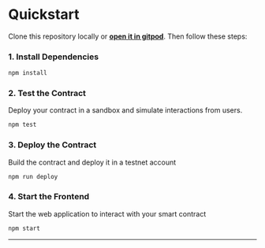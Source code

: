 # Quickstart

Clone this repository locally or [**open it in gitpod**](https://github.com/DevPhamPham/CharityChain-CRT-). Then follow these steps:

### 1. Install Dependencies
```bash
npm install
```

### 2. Test the Contract
Deploy your contract in a sandbox and simulate interactions from users.

```bash
npm test
```

### 3. Deploy the Contract
Build the contract and deploy it in a testnet account
```bash
npm run deploy
```

### 4. Start the Frontend
Start the web application to interact with your smart contract 
```bash
npm start
```

---